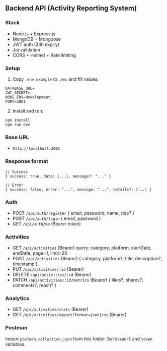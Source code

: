 ## Backend API (Activity Reporting System)

### Stack
- Node.js + Express.js
- MongoDB + Mongoose
- JWT auth (24h expiry)
- Joi validation
- CORS + Helmet + Rate limiting

### Setup
1. Copy `.env.example` to `.env` and fill values:
```
DATABASE_URL=
JWT_SECRET=
NODE_ENV=development
PORT=3001
```
2. Install and run:
```
npm install
npm run dev
```

### Base URL
- `http://localhost:3001`

### Response format
```
// Success
{ success: true, data: {...}, message?: "..." }

// Error
{ success: false, error: "...", message: "...", details?: [...] }
```

### Auth
- POST `/api/auth/register` { email, password, name, role? }
- POST `/api/auth/login` { email, password }
- GET `/api/auth/me` (Bearer token)

### Activities
- GET `/api/activities` (Bearer) query: category, platform, startDate, endDate, page=1, limit=20
- POST `/api/activities` (Bearer) { category, platform?, title, description?, timestamp }
- PUT `/api/activities/:id` (Bearer)
- DELETE `/api/activities/:id` (Bearer)
- PATCH `/api/activities/:id/metrics` (Bearer) { likes?, shares?, comments?, reach? }

### Analytics
- GET `/api/activities/stats` (Bearer)
- GET `/api/activities/export?format=json|csv` (Bearer)

### Postman
Import `postman_collection.json` from this folder. Set `baseUrl` and `token` variables.


